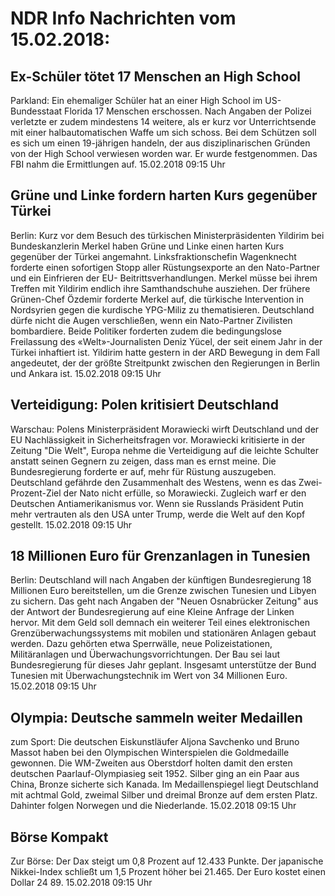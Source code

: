 # NDR Info Nachrichten vom 15.02.2018:


## Ex-Schüler tötet 17 Menschen an High School
Parkland: Ein ehemaliger Schüler hat an einer High School im US-Bundesstaat Florida 17 Menschen erschossen. Nach Angaben der Polizei verletzte er zudem mindestens 14 weitere, als er kurz vor Unterrichtsende mit einer halbautomatischen Waffe um sich schoss. Bei dem Schützen soll es sich um einen 19-jährigen handeln, der aus disziplinarischen Gründen von der High School verwiesen worden war. Er wurde festgenommen. Das FBI nahm die Ermittlungen auf. 15.02.2018 09:15 Uhr 

## Grüne und Linke fordern harten Kurs gegenüber Türkei
Berlin: Kurz vor dem Besuch des türkischen Ministerpräsidenten Yildirim bei Bundeskanzlerin Merkel haben Grüne und Linke einen harten Kurs gegenüber der Türkei angemahnt. Linksfraktionschefin Wagenknecht forderte einen sofortigen Stopp aller Rüstungsexporte an den Nato-Partner und ein Einfrieren der EU- Beitrittsverhandlungen. Merkel müsse bei ihrem Treffen mit Yildirim endlich ihre Samthandschuhe ausziehen. Der frühere Grünen-Chef Özdemir forderte Merkel auf, die türkische Intervention in Nordsyrien gegen die kurdische YPG-Miliz zu thematisieren. Deutschland dürfe nicht die Augen verschließen, wenn ein Nato-Partner Zivilisten bombardiere. Beide Politiker forderten zudem die bedingungslose Freilassung des «Welt»-Journalisten Deniz Yücel, der seit einem Jahr in der Türkei inhaftiert ist. Yildirim hatte gestern in der ARD Bewegung in dem Fall angedeutet, der der größte Streitpunkt zwischen den Regierungen in Berlin und Ankara ist. 15.02.2018 09:15 Uhr 

## Verteidigung: Polen kritisiert Deutschland
Warschau: Polens Ministerpräsident Morawiecki wirft Deutschland und der EU Nachlässigkeit in Sicherheitsfragen vor. Morawiecki kritisierte in der Zeitung "Die Welt", Europa nehme die Verteidigung auf die leichte Schulter anstatt seinen Gegnern zu zeigen, dass man es ernst meine. Die Bundesregierung forderte er auf, mehr für Rüstung auszugeben. Deutschland gefährde den Zusammenhalt des Westens, wenn es das Zwei-Prozent-Ziel der Nato nicht erfülle, so Morawiecki. Zugleich warf er den Deutschen Antiamerikanismus vor. Wenn sie Russlands Präsident Putin mehr vertrauten als den USA unter Trump, werde die Welt auf den Kopf gestellt. 15.02.2018 09:15 Uhr 

## 18 Millionen Euro für Grenzanlagen in Tunesien
Berlin: Deutschland will nach Angaben der künftigen Bundesregierung 18 Millionen Euro bereitstellen, um die Grenze zwischen Tunesien und Libyen zu sichern. Das geht nach Angaben der "Neuen Osnabrücker Zeitung" aus der Antwort der Bundesregierung auf eine Kleine Anfrage der Linken hervor. Mit dem Geld soll demnach ein weiterer Teil eines elektronischen Grenzüberwachungssystems mit mobilen und stationären Anlagen gebaut werden. Dazu gehörten etwa Sperrwälle, neue Polizeistationen, Militäranlagen und Überwachungsvorrichtungen. Der Bau sei laut Bundesregierung für dieses Jahr geplant. Insgesamt unterstütze der Bund Tunesien mit Überwachungstechnik im Wert von 34 Millionen Euro. 15.02.2018 09:15 Uhr 

## Olympia: Deutsche sammeln weiter Medaillen
zum Sport: Die deutschen Eiskunstläufer Aljona Savchenko und Bruno Massot haben bei den Olympischen Winterspielen die Goldmedaille gewonnen. Die WM-Zweiten aus Oberstdorf holten damit den ersten deutschen Paarlauf-Olympiasieg seit 1952. Silber ging an ein Paar aus China, Bronze sicherte sich Kanada. Im Medaillenspiegel liegt Deutschland mit achtmal Gold, zweimal Silber und dreimal Bronze auf dem ersten Platz. Dahinter folgen Norwegen und die Niederlande. 15.02.2018 09:15 Uhr 

## Börse Kompakt
Zur Börse: Der Dax steigt um 0,8 Prozent auf 12.433  Punkte. Der japanische Nikkei-Index schließt um 1,5 Prozent höher bei 21.465. Der Euro kostet einen Dollar 24 89. 15.02.2018 09:15 Uhr 
